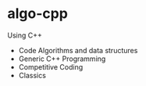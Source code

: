 # algo-cpp
Using C++ 
- Code Algorithms and data structures
- Generic C++ Programming
- Competitive Coding
- Classics
